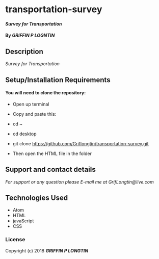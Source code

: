 # transportation-survey

#### _Survey for Transportation_

#### By _**GRIFFIN P LOGNTIN**_

## Description

_Survey for Transportation_

## Setup/Installation Requirements

#### You will need to clone the repository:

* Open up terminal
* Copy and paste this:
* cd ~
* cd desktop
* git clone https://github.com/Griflongtin/transportation-survey.git

* Then open the HTML file in the folder

## Support and contact details

_For support or any question please E-mail me at GrifLongtin@live.com_

## Technologies Used

  * Atom
  * HTML
  * javaScript
  * CSS
  
### License

Copyright (c) 2018 **_GRIFFIN P LONGTIN_**
